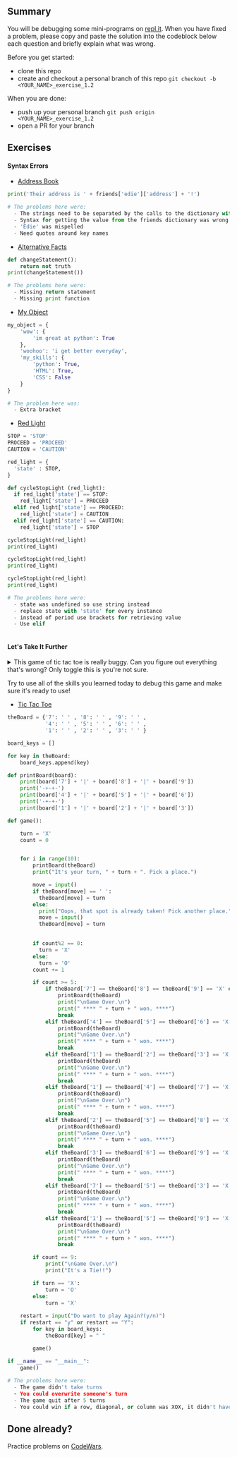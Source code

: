 ## Summary
You will be debugging some mini-programs on [repl.it](https://www.repl.it/). When you have fixed a problem, please copy and paste the solution into the codeblock below each question and briefly explain what was wrong.

Before you get started:
- clone this repo
- create and checkout a personal branch of this repo `git checkout -b <YOUR_NAME>_exercise_1.2`

When you are done:
- push up your personal branch `git push origin <YOUR_NAME>_exercise_1.2`
- open a PR for your branch


## Exercises

#### Syntax Errors
- [Address Book](https://repl.it/@Admin7/addressbookpy)
```python
print('Their address is ' + friends['edie']['address'] + '!')

# The problems here were:
  - The strings need to be separated by the calls to the dictionary with concatenation
  - Syntax for getting the value from the friends dictionary was wrong --> need brackets instead of periods
  - 'Edie' was mispelled
  - Need quotes around key names
```

- [Alternative Facts](https://repl.it/@Admin7/alternativefactspy)
```python
def changeStatement():
    return not truth
print(changeStatement())

# The problems here were:
  - Missing return statement
  - Missing print function
```

- [My Object](https://repl.it/@Admin7/myobject)
```python
my_object = {
    'wow': {
        'im great at python': True
    },
    'woohoo': 'i get better everyday',
    'my_skills': {
        'python': True,
        'HTML': True,
        'CSS': False
    }
}

# The problem here was:
  - Extra bracket
```

- [Red Light](https://repl.it/@Admin7/redlight)
```python
STOP = 'STOP'
PROCEED = 'PROCEED'
CAUTION = 'CAUTION'

red_light = {
  'state' : STOP,
}

def cycleStopLight (red_light):
  if red_light['state'] == STOP:
    red_light['state'] = PROCEED
  elif red_light['state'] == PROCEED:
    red_light['state'] = CAUTION
  elif red_light['state'] == CAUTION:
    red_light['state'] = STOP

cycleStopLight(red_light)
print(red_light)

cycleStopLight(red_light)
print(red_light)

cycleStopLight(red_light)
print(red_light)

# The problems here were:
  - state was undefined so use string instead
  - replace state with 'state' for every instance
  - instead of period use brackets for retrieving value
  - Use elif
  
```


#### Let's Take It Further
<details>
<summary>This game of tic tac toe is really buggy. Can you figure out everything that's wrong? Only toggle this is you're not sure.</summary>


- Well, to start, users can overwrite each others' moves.
- It looks like the game might end early...
- The user isn't alternating, is it?

</details>

Try to use all of the skills you learned today to debug this game and make sure it's ready to use!


- [Tic Tac Toe](https://repl.it/@Admin7/tictactoe)
```python
theBoard = {'7': ' ' , '8': ' ' , '9': ' ' ,
            '4': ' ' , '5': ' ' , '6': ' ' ,
            '1': ' ' , '2': ' ' , '3': ' ' }

board_keys = []

for key in theBoard:
    board_keys.append(key)

def printBoard(board):
    print(board['7'] + '|' + board['8'] + '|' + board['9'])
    print('-+-+-')
    print(board['4'] + '|' + board['5'] + '|' + board['6'])
    print('-+-+-')
    print(board['1'] + '|' + board['2'] + '|' + board['3'])

def game():

    turn = 'X'
    count = 0


    for i in range(10):
        printBoard(theBoard)
        print("It's your turn, " + turn + ". Pick a place.")

        move = input()
        if theBoard[move] == ' ':        
          theBoard[move] = turn
        else:
          print("Oops, that spot is already taken! Pick another place.")
          move = input()
          theBoard[move] = turn
     

        if count%2 == 0:
          turn = 'X'
        else:
          turn = 'O'
        count += 1

        if count >= 5:
            if theBoard['7'] == theBoard['8'] == theBoard['9'] == 'X' or theBoard['7'] == theBoard['8'] == theBoard['9'] == 'O':
                printBoard(theBoard)
                print("\nGame Over.\n")                
                print(" **** " + turn + " won. ****")                
                break
            elif theBoard['4'] == theBoard['5'] == theBoard['6'] == 'X' or theBoard['4'] == theBoard['5'] == theBoard['6'] == 'O': 
                printBoard(theBoard)
                print("\nGame Over.\n")                
                print(" **** " + turn + " won. ****")
                break
            elif theBoard['1'] == theBoard['2'] == theBoard['3'] == 'X' or theBoard['1'] == theBoard['2'] == theBoard['3'] == 'O':
                printBoard(theBoard)
                print("\nGame Over.\n")                
                print(" **** " + turn + " won. ****")
                break
            elif theBoard['1'] == theBoard['4'] == theBoard['7'] == 'X' or theBoard['1'] == theBoard['4'] == theBoard['7'] == 'O':
                printBoard(theBoard)
                print("\nGame Over.\n")                
                print(" **** " + turn + " won. ****")
                break
            elif theBoard['2'] == theBoard['5'] == theBoard['8'] == 'X' or theBoard['2'] == theBoard['5'] == theBoard['8'] == 'O':
                printBoard(theBoard)
                print("\nGame Over.\n")                
                print(" **** " + turn + " won. ****")
                break
            elif theBoard['3'] == theBoard['6'] == theBoard['9'] == 'X' or theBoard['3'] == theBoard['6'] == theBoard['9'] == 'O':
                printBoard(theBoard)
                print("\nGame Over.\n")                
                print(" **** " + turn + " won. ****")
                break 
            elif theBoard['7'] == theBoard['5'] == theBoard['3'] == 'X' or theBoard['7'] == theBoard['5'] == theBoard['3'] == 'O':
                printBoard(theBoard)
                print("\nGame Over.\n")                
                print(" **** " + turn + " won. ****")
                break
            elif theBoard['1'] == theBoard['5'] == theBoard['9'] == 'X' or theBoard['1'] == theBoard['5'] == theBoard['9'] == 'O':
                printBoard(theBoard)
                print("\nGame Over.\n")                
                print(" **** " + turn + " won. ****")
                break 

        if count == 9:
            print("\nGame Over.\n")                
            print("It's a Tie!!")

        if turn == 'X':
            turn = 'O'
        else:
            turn = 'X'        
    
    restart = input("Do want to play Again?(y/n)")
    if restart == "y" or restart == "Y":  
        for key in board_keys:
            theBoard[key] = " "

        game()

if __name__ == "__main__":
    game()
    
# The problems here were:
  - The game didn't take turns
  - You could overwrite someone's turn
  - The game quit after 5 turns
  - You could win if a row, diagonal, or column was XOX, it didn't have to be the same thing
```


## Done already?
Practice problems on [CodeWars](https://codewars.com).

